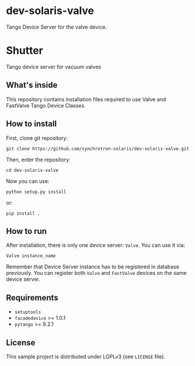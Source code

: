 # dev-solaris-valve
Tango Device Server for the valve device.

Shutter
=======
Tango device server for vacuum valves

What's inside
-------------
This repository contains installation files required to use Valve and FastValve
Tango Device Classes. 
 
How to install
--------------

First, clone git repository:
```console
git clone https://github.com/synchrotron-solaris/dev-solaris-valve.git
```
Then, enter the repository:
```console
cd dev-solaris-valve
```
Now you can use:
```console
python setup.py install
```
or:
```console
pip install .
```

How to run
----------
After installation, there is only one device server: `Valve`.
You can use it via:
```console
Valve instance_name
```

Remember that Device Server instance has to be registered in database previously. 
You can register both `Valve` and `FastValve` devices on the same device server.

Requirements
------------

- `setuptools`
- `facadedevice` >= 1.0.1
- `pytango` >= 9.2.1

License
-------
This sample project is distributed under LGPLv3 (see `LICENSE` file).
